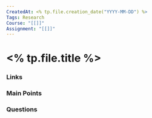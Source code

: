 ```yaml
---
CreatedAt: <% tp.file.creation_date("YYYY-MM-DD") %>
Tags: Research
Course: "[[]]"
Assignment: "[[]]"
---
```


# <% tp.file.title %>

### Links

### Main Points

### Questions